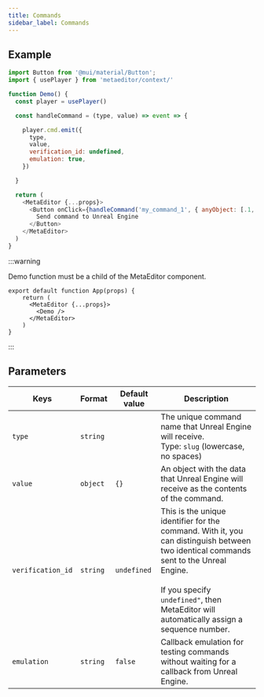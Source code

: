 ```yaml
---
title: Commands
sidebar_label: Commands
---
```


## Example

```javascript
import Button from '@mui/material/Button';
import { usePlayer } from 'metaeditor/context/'

function Demo() {
  const player = usePlayer()

  const handleCommand = (type, value) => event => {

    player.cmd.emit({
      type,
      value,
      verification_id: undefined,
      emulation: true,
    })

  }

  return (
    <MetaEditor {...props}>
      <Button onClick={handleCommand('my_command_1', { anyObject: [.1, 3.14] })}>
        Send command to Unreal Engine
      </Button>
    </MetaEditor>
  )
}

```



:::warning

Demo function must be a child of the MetaEditor component.

```javas
export default function App(props) {
    return (
      <MetaEditor {...props}>
        <Demo />
      </MetaEditor>
    )
}
```

:::



## Parameters

| Keys              | Format   | Default value | Description                                                                                                                                                                                                                              |
| ----------------- | -------- | ------------- | ---------------------------------------------------------------------------------------------------------------------------------------------------------------------------------------------------------------------------------------- |
| `type`            | `string` |               | The unique command name that Unreal Engine will receive.<br/>Type: `slug` (lowercase, no spaces)                                                                                                                                         |
| `value`           | `object` | `{}`          | An object with the data that Unreal Engine will receive as the contents of the command.                                                                                                                                                  |
| `verification_id` | `string` | `undefined`   | This is the unique identifier for the command. With it, you can distinguish between two identical commands sent to the Unreal Engine.<br/><br/>If you specify `undefined"`, then MetaEditor will automatically assign a sequence number. |
| `emulation`       | `string` | `false`       | Callback emulation for testing commands without waiting for a callback from Unreal Engine.                                                                                                                                               |






